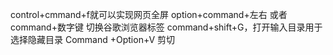 control+cmmand+f就可以实现网页全屏
option+command+左右 或者 command+数字键 切换谷歌浏览器标签
command+shift+G，打开输入目录用于选择隐藏目录
Command +Option+V 剪切
